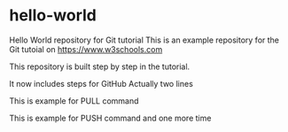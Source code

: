# hello-world
Hello World repository for Git tutorial
This is an example repository for the Git tutoial on https://www.w3schools.com

This repository is built step by step in the tutorial. 

It now includes steps for GitHub
Actually two lines

This is example for PULL command

This is example for PUSH command
and one more time
